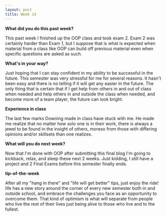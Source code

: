 ```yaml
---
layout: post
title: Week 14
---
```


**What did you do this past week?**

 This past week I finished up the OOP class and took exam 2. Exam 2 was certainly harder than Exam 1, but
 I suppose that is what is expected when material from a class like OOP can build off previous material
 even when specific questions are asked as such.


**What's in your way?**

Just hoping that I can stay confident in my ability to be successful in the future.
This semester was very stressful for me for several reasons. It hasn't been easy
and there is no telling if it will get any easier in the future. The only thing that is
certain that if I get help from others in and out of class when needed and help others in
and outside the class when needed, and become more of a team player, the future can look
bright.


**Experience in class**

The last few marks Downing made in class have stuck with me. He made me realize that no matter how solo
one is in their work, there is always a jewel to be found in the insight of others, moreso from those
with differing opinions and/or skillsets than one realizes.


**What will you do next week?**

Now that I'm done with OOP after submitting this final blog I'm going to kickback, relax, and sleep these
next 2 weeks. Just kidding, I still have a project and 2 Final Exams before this semester finally
ends.


**tip-of-the-week**

After all my "hang in there" and "life will get better" tips, just enjoy the ride! life has a new
story around the corner of every new semester both in and outside school, and embrace the challenges
you face as an opportunity to overcome them. That kind of optimism is what will separate from people
who live the rest of their lives just being alive to those who live and to the fullest.

